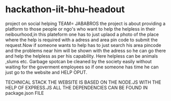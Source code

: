 # hackathon-iit-bhu-headout
project on social helping
TEAM= JABABROS
the project is about providing a platform to those people or ngo's who want to help the helpless in their neibourhood,in this plateform one has to just uplaod a photo of the place where the help is required with a adress and area pin code to submit the request.Now if someone wants to help has to just search his area pincode and the problems near him will be shown with the adress so he can go there and help the helpless as per his capability.
Here helpless can be animals ,slums etc. Garbage spotcan be cleaned by the society easily  without waiting for the goverment employees 
so if one someone has time he can just go to the website and HELP OPUT.




TECHNICAL STACK
THE WEBSITE IS BASED ON THE NODE.JS WITH THE HELP OF EXPRESS.JS ALL THE DEPENDENCIES CAN BE FOUND IN package.json FILE
